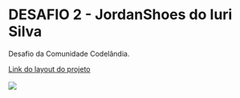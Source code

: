 <h1>DESAFIO 2 - JordanShoes do Iuri Silva</h1>
<p>Desafio da Comunidade Codelândia.</p>
<a href="https://www.figma.com/file/Yb9IBH56g7T1hdIyZ3BMNO/Desafios---Codel%C3%A2ndia?node-id=1883%3A2">Link do layout do projeto</a>
<br>
<br>
<img src="src/img/desafio-2-codelandia.gif">